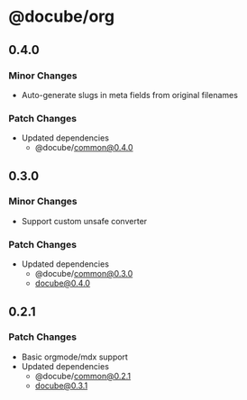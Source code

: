 # @docube/org

## 0.4.0

### Minor Changes

- Auto-generate slugs in meta fields from original filenames

### Patch Changes

- Updated dependencies
  - @docube/common@0.4.0

## 0.3.0

### Minor Changes

- Support custom unsafe converter

### Patch Changes

- Updated dependencies
  - @docube/common@0.3.0
  - docube@0.4.0

## 0.2.1

### Patch Changes

- Basic orgmode/mdx support
- Updated dependencies
  - @docube/common@0.2.1
  - docube@0.3.1
